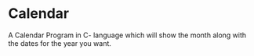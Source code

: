 # Calendar
A Calendar Program in C- language which will show the month along with the dates for the year you want.
